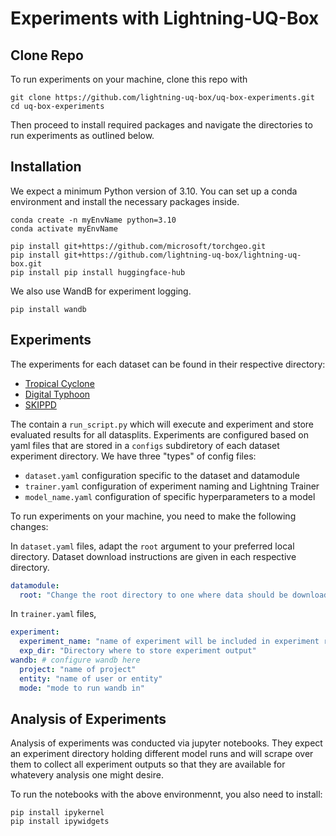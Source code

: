 # Experiments with Lightning-UQ-Box

## Clone Repo

To run experiments on your machine, clone this repo with

```code
git clone https://github.com/lightning-uq-box/uq-box-experiments.git
cd uq-box-experiments
```

Then proceed to install required packages and navigate the directories to run experiments as outlined below.

## Installation

We expect a minimum Python version of 3.10. You can set up a conda environment and install the necessary packages inside.

```code
conda create -n myEnvName python=3.10
conda activate myEnvName

pip install git+https://github.com/microsoft/torchgeo.git
pip install git+https://github.com/lightning-uq-box/lightning-uq-box.git
pip install pip install huggingface-hub
```

We also use WandB for experiment logging.
```code
pip install wandb
```

## Experiments

The experiments for each dataset can be found in their respective directory:

- [Tropical Cyclone](./tropical_cyclone/)
- [Digital Typhoon](./digital_typhoon/)
- [SKIPPD](./skippd/)

The contain a `run_script.py` which will execute and experiment and store evaluated results for all datasplits. Experiments are configured based on yaml files that are stored in a `configs` subdiretory of each dataset experiment directory. We have three "types" of config files:

- `dataset.yaml` configuration specific to the dataset and datamodule
- `trainer.yaml` configuration of experiment naming and Lightning Trainer
- `model_name.yaml` configuration of specific hyperparameters to a model

To run experiments on your machine, you need to make the following changes:

In `dataset.yaml` files, adapt the `root` argument to your preferred local directory. Dataset download instructions are given in each respective directory.
```yaml
datamodule:
  root: "Change the root directory to one where data should be downloaded to"
```

In `trainer.yaml` files, 

```yaml
experiment:
  experiment_name: "name of experiment will be included in experiment run name"
  exp_dir: "Directory where to store experiment output"
wandb: # configure wandb here
  project: "name of project"
  entity: "name of user or entity"
  mode: "mode to run wandb in"
```

## Analysis of Experiments

Analysis of experiments was conducted via jupyter notebooks. They expect an experiment directory holding different model runs and will scrape over them to collect all experiment outputs so that they are available for whatevery analysis one might desire.

To run the notebooks with the above environmennt, you also need to install:

```code
pip install ipykernel
pip install ipywidgets
```

